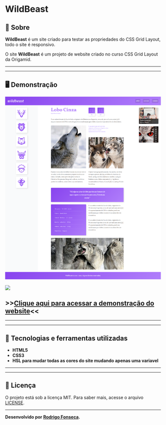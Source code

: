 # WildBeast



## 📝 Sobre

**WildBeast** é um site criado para testar as propriedades do CSS Grid Layout, todo o site é responsivo.
  
O site **WildBeast** é um projeto de website criado no curso CSS Grid Layout da Origamid.

---------
---------


## 🖥️ Demonstração
[![WildBeast](demo-wildbeast.png "Clique para acessar o projeto")](https://rodrigofonsecag.github.io/WildBeast/ "Clique para acessar o projeto")  

<img align="center" src="demo-responsive.png">

## >>**[Clique aqui para acessar a demonstração do website](https://rodrigofonsecag.github.io/WildBeast/)**<<


----------
----------



## 🚀 Tecnologias e ferramentas utilizadas

- **HTML5**
- **CSS3**
- **HSL para mudar todas as cores do site mudando apenas uma variavel**

----
----

## 📝 Licença

O projeto está sob a licença MIT. Para saber mais, acesse o arquivo [LICENSE](https://github.com/RodrigoFonsecaG/bikcraft/blob/main/LICENSE).

---

**Desenvolvido por [Rodrigo Fonseca](https://github.com/RodrigoFonsecaG/).**
